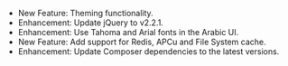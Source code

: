 - New Feature: Theming functionality.
- Enhancement: Update jQuery to v2.2.1.
- Enhancement: Use Tahoma and Arial fonts in the Arabic UI.
- New Feature: Add support for Redis, APCu and File System cache.
- Enhancement: Update Composer dependencies to the latest versions.
